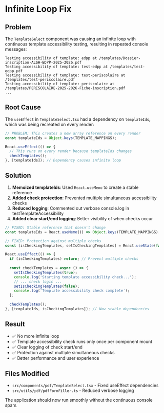 # Infinite Loop Fix

## Problem
The `TemplateSelect` component was causing an infinite loop with continuous template accessibility testing, resulting in repeated console messages:

```
Testing accessibility of template: edpp at /templates/Dossier-inscription-ALSH-EDPP-2025-2026.pdf
Testing accessibility of template: test-edpp at /templates/test-edpp.pdf
Testing accessibility of template: test-periscolaire at /templates/test-periscolaire.pdf
Testing accessibility of template: periscolaire at /templates/PERISCOLAIRE-2025-2026-Fiche-inscription.pdf
...
```

## Root Cause
The `useEffect` in `TemplateSelect.tsx` had a dependency on `templateIds`, which was being recreated on every render:

```typescript
// PROBLEM: This creates a new array reference on every render
const templateIds = Object.keys(TEMPLATE_MAPPINGS);

React.useEffect(() => {
  // This runs on every render because templateIds changes
  checkTemplates();
}, [templateIds]); // Dependency causes infinite loop
```

## Solution
1. **Memoized templateIds**: Used `React.useMemo` to create a stable reference
2. **Added check protection**: Prevented multiple simultaneous accessibility checks
3. **Reduced logging**: Commented out verbose console.log in testTemplateAccessibility
4. **Added clear start/end logging**: Better visibility of when checks occur

```typescript
// FIXED: Stable reference that doesn't change
const templateIds = React.useMemo(() => Object.keys(TEMPLATE_MAPPINGS), []);

// FIXED: Protection against multiple checks
const [isCheckingTemplates, setIsCheckingTemplates] = React.useState(false);

React.useEffect(() => {
  if (isCheckingTemplates) return; // Prevent multiple checks
  
  const checkTemplates = async () => {
    setIsCheckingTemplates(true);
    console.log('Starting template accessibility check...');
    // ... check logic ...
    setIsCheckingTemplates(false);
    console.log('Template accessibility check complete');
  };
  
  checkTemplates();
}, [templateIds, isCheckingTemplates]); // Now stable dependencies
```

## Result
- ✅ No more infinite loop
- ✅ Template accessibility check runs only once per component mount
- ✅ Clear logging of check start/end
- ✅ Protection against multiple simultaneous checks
- ✅ Better performance and user experience

## Files Modified
- `src/components/pdf/TemplateSelect.tsx` - Fixed useEffect dependencies
- `src/utils/pdf/pdfFormFiller.ts` - Reduced verbose logging

The application should now run smoothly without the continuous console spam.
